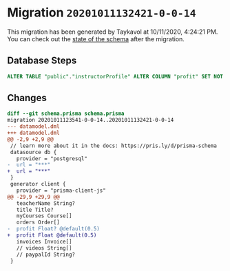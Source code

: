 # Migration `20201011132421-0-0-14`

This migration has been generated by Taykavol at 10/11/2020, 4:24:21 PM.
You can check out the [state of the schema](./schema.prisma) after the migration.

## Database Steps

```sql
ALTER TABLE "public"."instructorProfile" ALTER COLUMN "profit" SET NOT NULL
```

## Changes

```diff
diff --git schema.prisma schema.prisma
migration 20201011123541-0-0-14..20201011132421-0-0-14
--- datamodel.dml
+++ datamodel.dml
@@ -2,9 +2,9 @@
 // learn more about it in the docs: https://pris.ly/d/prisma-schema
 datasource db {
   provider = "postgresql"
-  url = "***"
+  url = "***"
 }
 generator client {
   provider = "prisma-client-js"
@@ -29,9 +29,9 @@
   teacherName String?
   title Title?
   myCourses Course[]
   orders Order[]
-  profit Float? @default(0.5)
+  profit Float @default(0.5)
   invoices Invoice[]
   // videos String[]
   // paypalId String?
 }
```



